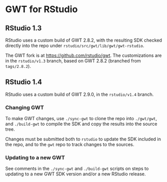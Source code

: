 # GWT for RStudio

## RStudio 1.3
RStudio uses a custom build of GWT 2.8.2, with the resulting SDK checked directly into
the repo under `rstudio/src/gwt/lib/gwt/gwt-rstudio`.

The GWT fork is at https://github.com/rstudio/gwt. The customizations are in the `rstudio/v1.3` 
branch, based on GWT 2.8.2 (branched from `tags/2.8.2`).

## RStudio 1.4
RStudio uses a custom build of GWT 2.9.0, in the `rstudio/v1.4` branch.

### Changing GWT
To make GWT changes, use `./sync-gwt` to clone the repo into `./gwt/gwt`, and `./build-gwt` to
compile the SDK and copy the results into the source tree.

Changes must be submitted both to `rstudio` to update the SDK included in the repo, and to
the `gwt` repo to track changes to the sources.

### Updating to a new GWT
See comments in the `./sync-gwt` and `./build-gwt` scripts on steps to updating to a new 
GWT SDK version and/or a new RStudio release.
